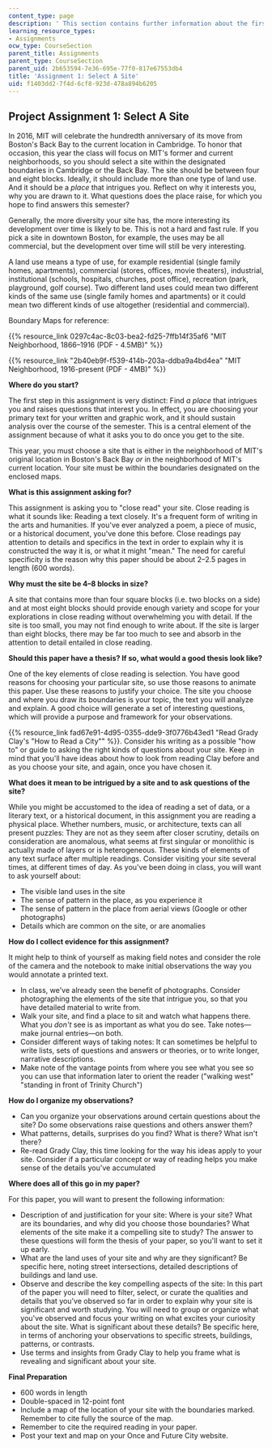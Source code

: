 ```yaml
---
content_type: page
description: ' This section contains further information about the first project assignment.'
learning_resource_types:
- Assignments
ocw_type: CourseSection
parent_title: Assignments
parent_type: CourseSection
parent_uid: 2b653594-7e36-695e-77f0-817e67553db4
title: 'Assignment 1: Select A Site'
uid: f1403dd2-7f4d-6cf8-923d-478a894b6205
---
```


Project Assignment 1: Select A Site
-----------------------------------

In 2016, MIT will celebrate the hundredth anniversary of its move from Boston's Back Bay to the current location in Cambridge. To honor that occasion, this year the class will focus on MIT's former and current neighborhoods, so you should select a site within the designated boundaries in Cambridge or the Back Bay. The site should be between four and eight blocks. Ideally, it should include more than one type of land use. And it should be a _place_ that intrigues you. Reflect on why it interests you, why you are drawn to it. What questions does the place raise, for which you hope to find answers this semester?

Generally, the more diversity your site has, the more interesting its development over time is likely to be. This is not a hard and fast rule. If you pick a site in downtown Boston, for example, the uses may be all commercial, but the development over time will still be very interesting.

A land use means a type of use, for example residential (single family homes, apartments), commercial (stores, offices, movie theaters), industrial, institutional (schools, hospitals, churches, post office), recreation (park, playground, golf course). Two different land uses could mean two different kinds of the same use (single family homes and apartments) or it could mean two different kinds of use altogether (residential and commercial).

Boundary Maps for reference:

{{% resource_link 0297c4ac-8c03-bea2-fd25-7ffb14f35af6 "MIT Neighborhood, 1866–1916 (PDF - 4.5MB)" %}}

{{% resource_link "2b40eb9f-f539-414b-203a-ddba9a4bd4ea" "MIT Neighborhood, 1916-present (PDF - 4MB)" %}}

**Where do you start?**

The first step in this assignment is very distinct: Find _a place_ that intrigues you and raises questions that interest you. In effect, you are choosing your primary text for your written and graphic work, and it should sustain analysis over the course of the semester. This is a central element of the assignment because of what it asks you to do once you get to the site.

This year, you must choose a site that is either in the neighborhood of MIT's original location in Boston's Back Bay _or_ in the neighborhood of MIT's current location. Your site must be within the boundaries designated on the enclosed maps.

**What is this assignment asking for?**

This assignment is asking you to "close read" your site. Close reading is what it sounds like: Reading a text closely. It's a frequent form of writing in the arts and humanities. If you've ever analyzed a poem, a piece of music, or a historical document, you've done this before. Close readings pay attention to details and specifics in the text in order to explain why it is constructed the way it is, or what it might "mean." The need for careful specificity is the reason why this paper should be about 2–2.5 pages in length (600 words).

**Why must the site be 4–8 blocks in size?**

A site that contains more than four square blocks (i.e. two blocks on a side) and at most eight blocks should provide enough variety and scope for your explorations in close reading without overwhelming you with detail. If the site is too small, you may not find enough to write about. If the site is larger than eight blocks, there may be far too much to see and absorb in the attention to detail entailed in close reading.

**Should this paper have a thesis? If so, what would a good thesis look like?**

One of the key elements of close reading is selection. You have good reasons for choosing your particular site, so use those reasons to animate this paper. Use these reasons to justify your choice. The site you choose and where you draw its boundaries is your topic, the text you will analyze and explain. A good choice will generate a set of interesting questions, which will provide a purpose and framework for your observations.

{{% resource_link fad67e91-4d95-0355-dde9-3f0776b43ed1 "Read Grady Clay's \"How to Read a City\"" %}}. Consider his writing as a possible "how to" or guide to asking the right kinds of questions about your site. Keep in mind that you'll have ideas about how to look from reading Clay before and as you choose your site, and again, once you have chosen it.

**What does it mean to be intrigued by a site and to ask questions of the site?**

While you might be accustomed to the idea of reading a set of data, or a literary text, or a historical document, in this assignment you are reading a physical place. Whether numbers, music, or architecture, texts can all present puzzles: They are not as they seem after closer scrutiny, details on consideration are anomalous, what seems at first singular or monolithic is actually made of layers or is heterogeneous. These kinds of elements of any text surface after multiple readings. Consider visiting your site several times, at different times of day. As you've been doing in class, you will want to ask yourself about:

*   The visible land uses in the site
*   The sense of pattern in the place, as you experience it
*   The sense of pattern in the place from aerial views (Google or other photographs)
*   Details which are common on the site, or are anomalies

**How do I collect evidence for this assignment?**

It might help to think of yourself as making field notes and consider the role of the camera and the notebook to make initial observations the way you would annotate a printed text.

*   In class, we've already seen the benefit of photographs. Consider photographing the elements of the site that intrigue you, so that you have detailed material to write from.
*   Walk your site, and find a place to sit and watch what happens there. What you _don't_ see is as important as what you do see. Take notes—make journal entries—on both.
*   Consider different ways of taking notes: It can sometimes be helpful to write lists, sets of questions and answers or theories, or to write longer, narrative descriptions.
*   Make note of the vantage points from where you see what you see so you can use that information later to orient the reader ("walking west" "standing in front of Trinity Church")

**How do I organize my observations?**

*   Can you organize your observations around certain questions about the site? Do some observations raise questions and others answer them?
*   What patterns, details, surprises do you find? What is there? What isn't there?
*   Re-read Grady Clay, this time looking for the way his ideas apply to your site. Consider if a particular concept or way of reading helps you make sense of the details you've accumulated

**Where does all of this go in my paper?**

For this paper, you will want to present the following information:

*   Description of and justification for your site: Where is your site? What are its boundaries, and why did you choose those boundaries? What elements of the site make it a compelling site to study? The answer to these questions will form the thesis of your paper, so you'll want to set it up early.
*   What are the land uses of your site and why are they significant? Be specific here, noting street intersections, detailed descriptions of buildings and land use.
*   Observe and describe the key compelling aspects of the site: In this part of the paper you will need to filter, select, or curate the qualities and details that you've observed so far in order to explain why your site is significant and worth studying. You will need to group or organize what you've observed and focus your writing on what excites your curiosity about the site. What is significant about these details? Be specific here, in terms of anchoring your observations to specific streets, buildings, patterns, or contrasts.
*   Use terms and insights from Grady Clay to help you frame what is revealing and significant about your site.

**Final Preparation**

*   600 words in length
*   Double-spaced in 12-point font
*   Include a map of the location of your site with the boundaries marked. Remember to cite fully the source of the map.
*   Remember to cite the required reading in your paper.
*   Post your text and map on your Once and Future City website.
